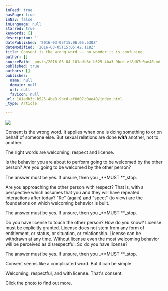 ```yaml
---
inFeed: true
hasPage: true
inNav: false
inLanguage: null
starred: true
keywords: []
description: ''
datePublished: '2016-03-05T15:06:05.530Z'
dateModified: '2016-03-05T15:05:42.118Z'
title: Consent is the wrong word -- no wonder it is confusing.
author: []
sourcePath: _posts/2016-03-04-101adb3c-b525-4ba3-9bcd-ef8d07c0ae40.md
published: true
authors: []
publisher:
  name: null
  domain: null
  url: null
  favicon: null
url: 101adb3c-b525-4ba3-9bcd-ef8d07c0ae40/index.html
_type: Article

---
```

![](https://s3-us-west-2.amazonaws.com/the-grid-img/p/402a231cb08c14c2d2dd0d73ca31ca9f58154c7d.png)

Consent is the wrong word.  It applies when one is doing something to or on behalf of someone else.  But sexual relations are done _**with**_ another, not to another.

The right words are welcoming, respect and license.

Is the behavior you are about to perform going to be welcomed by the other person?  Are you going to be welcomed by the other person?

The answer must be yes.  If unsure, then you _**MUST **_stop.

Are you approaching the other person with respect?  That is, with a perspective which assumes that you and they will have repeated interactions after today? "Re" (again) and "spect" (to view) are the foundations on which welcoming behavior is built.

The answer must be yes.  If unsure, then you _**MUST **_stop.

Do you have license to touch the other person?  How do you know? License must be explicitly granted.  License does not stem from any form of entitlement, or status, or situation, or relationship.  License can be withdrawn at any time.  Without license even the most welcoming behavior will be perceived as disrespectful.  So do you have license?

The answer must be yes.  If unsure, then you _**MUST **_stop.

Consent seems like a complicated word.  But it can be simple.

Welcoming, respectful, and with license.  That's consent.

Click the photo to find out more.